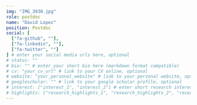 ```yaml
---
img: "IMG_3930.jpg"
role: postdoc
name: "David Lopez"
position: Postdoc
social: [
  ["fa-github", ""],
  ["fa-linkedin", ""],
  ["fa-twitter", ""]
] # enter your social media urls here, optional
# status: ""
# bio: "" # enter your short bio here (markdown format compatible)
# cv: "your_cv_url" # link to your CV online, optional
# website: "your_personal_website" # link to your personal website, optional
# googlescholar: "" # link to your google scholar profile, optional
# interest: ["interest_1", "interest_2"] # enter short research interests (traffic signal, CAV, etc.), optional
# highlights: ["research_highlights_1", "research_highlights_2", "research_highlights_3"] # enter your research highlights here (awards, achievements, etc.), optional
---
```

